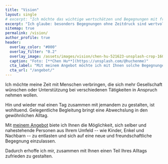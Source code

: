 ```yaml
---
title: "Vision"
layout: single
# excerpt: "Ich möchte das wichtige wertschätzen und Begegnungen mit freudvollem Tun mitgestalten."
excerpt: "Ich glaube: besonders Begegnungen ohne Zeitdruck sind wertvoll. Solche ermöglichen spontane, inspirierende Aktivitäten und freundschaftliches Zusammensein."
sitemap: true
permalink: /vision/
author_profile: true
header:
  overlay_color: "#000"
  overlay_filter: "0.2"
  overlay_image: /assets/images/vision/chen-hu-521623-unsplash-crop-1600.jpg
  caption: "Foto: [**Chen Hu**](https://unsplash.com/@huchenme)"
  cta_label: "Mit meinem Angebot möchte ich mit Ihnen solche Begegnungen gestalten."
  cta_url: "/angebot/"
---
```


Ich möchte meine Zeit mit Menschen verbringen, die sich mehr Gesellschaft wünschen oder Unterstützung bei verschiedenen Tätigkeiten in Anspruch nehmen wollen.

Hin und wieder mal einen Tag zusammen mit jemandem zu gestalten, ist wohltuend. Gelegentliche Begleitung bringt eine Abwechslung in den gewöhnlichen Alltag.

Mit [meinem Angebot](/angebot/) biete ich Ihnen die Möglichkeit, sich selber und nahestehende Personen aus Ihrem Umfeld -- wie Kinder, Enkel und Nachbarn -- zu entlasten und sich auf eine neue und freundschaftliche Begegnung einzulassen.

Dadurch erhoffe ich mir, zusammen mit Ihnen einen Teil Ihres Alltags zufrieden zu gestalten.
